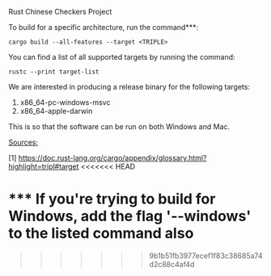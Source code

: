<h>Rust Chinese Checkers Project</h>

To build for a specific architecture, run the command***:

```cargo build --all-features --target <TRIPLE>```

You can find a list of all supported targets by running the command:

```rustc --print target-list```

We are interested in producing a release binary for the following targets:

<ol>
<li>x86_64-pc-windows-msvc</li>
<li>x86_64-apple-darwin</li>
</ol>

This is so that the software can be run on both Windows and Mac.

<p><u>Sources:</u></p>

[1] https://doc.rust-lang.org/cargo/appendix/glossary.html?highlight=tripl#target
<<<<<<< HEAD

*** If you're trying to build for Windows, add the flag '--windows' to the listed command also
=======
>>>>>>> 9b1b51fb3977ecef1f83c38685a74d2c88c4af4d
